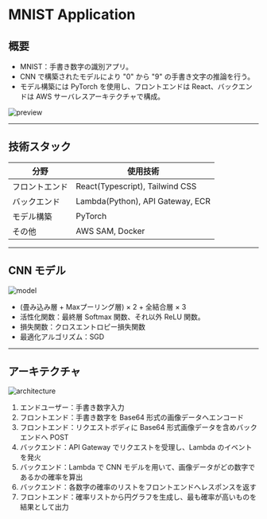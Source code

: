 # MNIST Application

## 概要
- MNIST：手書き数字の識別アプリ。
- CNN で構築されたモデルにより "0" から "9" の手書き文字の推論を行う。
- モデル構築には PyTorch を使用し、フロントエンドは React、バックエンドは AWS サーバレスアーキテクチャで構成。

![preview](https://user-images.githubusercontent.com/89395132/236676449-17dabd7a-6ce1-4fe1-b250-c41e5d8e98b2.png)


---

## 技術スタック
| 分野 | 使用技術 |
| ---- | ---- |
| フロントエンド | React(Typescript), Tailwind CSS |
| バックエンド | Lambda(Python), API Gateway, ECR |
| モデル構築 | PyTorch |
| その他 | AWS SAM, Docker |


---


## CNN モデル
![model](https://user-images.githubusercontent.com/89395132/236506173-6b3f5226-c174-4d2c-b682-ac432472f9d3.png)
- (畳み込み層 + Maxプーリング層) × 2 + 全結合層 × 3
- 活性化関数：最終層 Softmax 関数、それ以外 ReLU 関数。
- 損失関数：クロスエントロピー損失関数
- 最適化アルゴリズム：SGD


---


## アーキテクチャ
![architecture](https://user-images.githubusercontent.com/89395132/236503556-c9d8a25c-5948-4737-b531-b0b98f0baab8.png)
1. エンドユーザー：手書き数字入力
2. フロントエンド：手書き数字を Base64 形式の画像データへエンコード
3. フロントエンド：リクエストボディに Base64 形式画像データを含めバックエンドへ POST
4. バックエンド：API Gateway でリクエストを受理し、Lambda のイベントを発火
5. バックエンド：Lambda で CNN モデルを用いて、画像データがどの数字であるかの確率を算出
6. バックエンド：各数字の確率のリストをフロントエンドへレスポンスを返す
7. フロントエンド：確率リストから円グラフを生成し、最も確率が高いものを結果として出力
